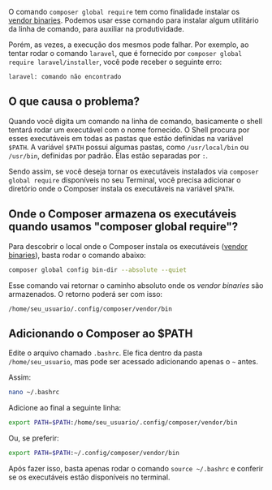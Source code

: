 O comando `composer global require` tem como finalidade instalar os [vendor binaries](https://getcomposer.org/doc/articles/vendor-binaries.md). Podemos usar esse comando para instalar algum utilitário da linha de comando, para auxiliar na produtividade. 

Porém, as vezes, a execução dos mesmos pode falhar. Por exemplo, ao tentar rodar o comando `laravel`, que é fornecido por `composer global require laravel/installer`, você pode receber o seguinte erro:

```text
laravel: comando não encontrado
```

## O que causa o problema?
  
Quando você digita um comando na linha de comando, basicamente o shell tentará rodar um executável com o nome fornecido. O Shell procura por esses executáveis em todas as pastas que estão definidas na variável `$PATH`. A variável `$PATH` possui algumas pastas, como `/usr/local/bin` ou `/usr/bin`, definidas por padrão. Elas estão separadas por `:`.

Sendo assim, se você deseja tornar os executáveis instalados via `composer global require` disponíveis no seu Terminal, você precisa adicionar o diretório onde o Composer instala os executáveis na variável `$PATH`.

## Onde o Composer armazena os executáveis quando usamos "composer global require"?

Para descobrir o local onde o Composer instala os executáveis ([vendor binaries](https://getcomposer.org/doc/articles/vendor-binaries.md)), basta rodar o comando abaixo:

```bash
composer global config bin-dir --absolute --quiet
```

Esse comando vai retornar o caminho absoluto onde os *vendor binaries* são armazenados. 
O retorno poderá ser com isso:

```text
/home/seu_usuario/.config/composer/vendor/bin
```

## Adicionando o Composer ao $PATH

Edite o arquivo chamado `.bashrc`. Ele fica dentro da pasta `/home/seu_usuario`, mas pode ser acessado adicionando apenas o `~` antes.

Assim:

```bash
nano ~/.bashrc
```

Adicione ao final a seguinte linha:

```bash
export PATH=$PATH:/home/seu_usuario/.config/composer/vendor/bin
```

Ou, se preferir:

```bash
export PATH=$PATH:~/.config/composer/vendor/bin
```

Após fazer isso, basta apenas rodar o comando `source ~/.bashrc` e conferir se os executáveis estão disponíveis no terminal.